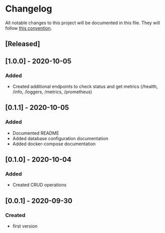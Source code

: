 # Changelog
All notable changes to this project will be documented in this file. They will follow
 [this convention](https://keepachangelog.com/es-ES/1.0.0/).
 
## [Released]

## [1.0.0] - 2020-10-05
### Added
- Created additional endpoints to check status and get metrics (/health, /info, /loggers, 
/metrics, /prometheus)

## [0.1.1] - 2020-10-05
### Added
- Documented README
- Added database configuration documentation
- Added docker-compose documentation

## [0.1.0] - 2020-10-04
### Added
- Created CRUD operations

## [0.0.1] - 2020-09-30
### Created
- first version

